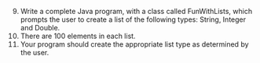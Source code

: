 9)	Write a complete Java program, with a class called FunWithLists, which prompts the user to create a list of the following types:  String, Integer and Double.  
10)	There are 100 elements in each list. 
11)	Your program should create the appropriate list type as determined by the user.
